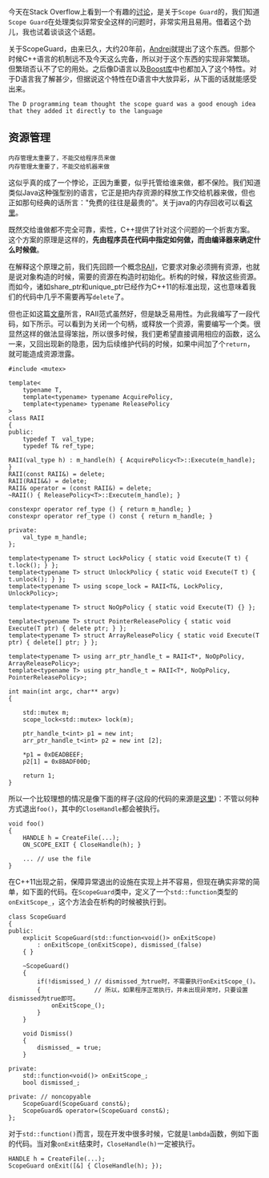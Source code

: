 今天在Stack Overflow上看到一个有趣的[讨论](https://stackoverflow.com/questions/3669833/c11-scope-exit-guard-a-good-idea)，是关于`Scope Guard`的，我们知道`Scope Guard`在处理类似异常安全这样的问题时，非常实用且易用。借着这个劲儿，我也试着谈谈这个话题。

关于ScopeGuard，由来已久，大约20年前，[Andrei](http://erdani.com/index.php/books/)就提出了这个东西。但那个时候C++语言的机制远不及今天这么完备，所以对于这个东西的实现非常繁琐。但繁琐否认不了它的用处。之后像D语言以及[Boost库](http://www.boost.org/libs/scope_exit/)中也都加入了这个特性。对于D语言我了解甚少，但据说这个特性在D语言中大放异彩，从下面的话就能感受出来。

    The D programming team thought the scope guard was a good enough idea that they added it directly to the language


## 资源管理
    内存管理太重要了，不能交给程序员来做
    内存管理太重要了，不能交给机器来做
这似乎真的成了一个悖论，正因为重要，似乎托管给谁来做，都不保险。我们知道类似Java这种强型别的语言，它正是把内存资源的释放工作交给机器来做，但也正如那句经典的话所言："免费的往往是最贵的"。关于java的内存回收可以看[这里](https://github.com/WalkingNL/JAVA_JVM/blob/master/垃圾回收.md)。

既然交给谁做都不完全可靠，索性，C++提供了针对这个问题的一个折衷方案。这个方案的原理是这样的，**先由程序员在代码中指定如何做，而由编译器来确定什么时候做**。

在解释这个原理之前，我们先回顾一个概念[RAII](https://en.cppreference.com/w/cpp/language/raii)，它要求对象必须拥有资源，也就是说对象构造的时候，需要的资源在构造时初始化。析构的时候，释放这些资源。而如今，诸如share_ptr和unique_ptr已经作为C++11的标准出现，这也意味着我们的代码中几乎不需要再写`delete`了。

但也正如这篇[文章](http://mindhacks.cn/2012/08/27/modern-cpp-practices/)所言，RAII范式虽然好，但是缺乏易用性。为此我编写了一段代码，如下所示。可以看到为关闭一个句柄，或释放一个资源，需要编写一个类。很显然这样的做法显得笨拙，所以很多时候，我们更希望直接调用相应的函数，这么一来，又回出现新的隐患，因为后续维护代码的时候，如果中间加了个`return`，就可能造成资源泄露。

    #include <mutex>
 
    template<
        typename T,
        template<typename> typename AcquirePolicy,
        template<typename> typename ReleasePolicy
    >
    class RAII
    {
    public:
        typedef T  val_type;
        typedef T& ref_type;
    
    RAII(val_type h) : m_handle(h) { AcquirePolicy<T>::Execute(m_handle); }
    RAII(const RAII&) = delete;
    RAII(RAII&&) = delete;
    RAII& operator = (const RAII&) = delete;
    ~RAII() { ReleasePolicy<T>::Execute(m_handle); }
    
    constexpr operator ref_type () { return m_handle; }
    constexpr operator ref_type () const { return m_handle; }
    
    private:
        val_type m_handle;
    };

    template<typename T> struct LockPolicy { static void Execute(T t) { t.lock(); } };
    template<typename T> struct UnlockPolicy { static void Execute(T t) { t.unlock(); } };
    template<typename T> using scope_lock = RAII<T&, LockPolicy, UnlockPolicy>;

    template<typename T> struct NoOpPolicy { static void Execute(T) {} };

    template<typename T> struct PointerReleasePolicy { static void Execute(T ptr) { delete ptr; } };
    template<typename T> struct ArrayReleasePolicy { static void Execute(T ptr) { delete[] ptr; } };

    template<typename T> using arr_ptr_handle_t = RAII<T*, NoOpPolicy, ArrayReleasePolicy>;
    template<typename T> using ptr_handle_t = RAII<T*, NoOpPolicy, PointerReleasePolicy>;

    int main(int argc, char** argv)
    {

        std::mutex m;
        scope_lock<std::mutex> lock(m);

        ptr_handle_t<int> p1 = new int;
        arr_ptr_handle_t<int> p2 = new int [2];

        *p1 = 0xDEADBEEF;
        p2[1] = 0x8BADF00D;

        return 1;
    }
所以一个比较理想的情况是像下面的样子(这段的代码的来源是[这里](http://mindhacks.cn/2012/08/27/modern-cpp-practices/))：不管以何种方式退出`foo()`，其中的`CloseHandle`都会被执行。
    
    void foo()
    {
        HANDLE h = CreateFile(...);
        ON_SCOPE_EXIT { CloseHandle(h); }
        
        ... // use the file
    }

在C++11出现之前，保障异常退出的设施在实现上并不容易，但现在确实非常的简单，如下面的代码。在`ScopeGuard`类中，定义了一个`std::function`类型的`onExitScope_`，这个方法会在析构的时候被执行到。

    class ScopeGuard
    {
    public:
        explicit ScopeGuard(std::function<void()> onExitScope) 
            : onExitScope_(onExitScope), dismissed_(false)
        { }

        ~ScopeGuard()
        {
            if(!dismissed_) // dismissed_为true时，不需要执行onExitScope_()。
            {               // 所以，如果程序正常执行，并未出现异常时，只要设置dismissed为true即可。
                onExitScope_();
            }
        }

        void Dismiss()
        {
            dismissed_ = true;
        }

    private:
        std::function<void()> onExitScope_;
        bool dismissed_;

    private: // noncopyable
        ScopeGuard(ScopeGuard const&);
        ScopeGuard& operator=(ScopeGuard const&);
    };
对于`std::function()`而言，现在开发中很多时候，它就是`lambda`函数，例如下面的代码。当对象`onExit`结束时，`CloseHandle(h)`一定被执行。

    HANDLE h = CreateFile(...);
    ScopeGuard onExit([&] { CloseHandle(h); });


